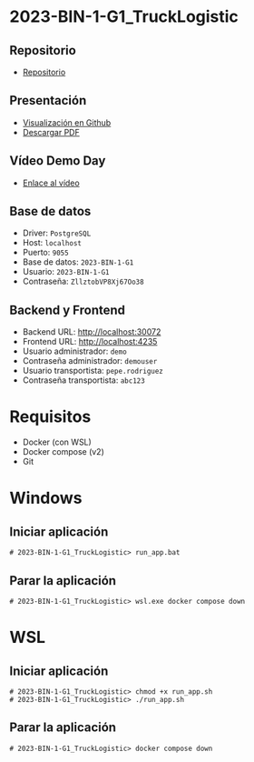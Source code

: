 # 2023-BIN-1-G1_TruckLogistic
## Repositorio
* [Repositorio](https://github.com/CampusDual/2023-BIN-1-G1_TruckLogistic)
## Presentación
* [Visualización en Github](https://github.com/CampusDual/2023-BIN-1-G1_TruckLogistic/blob/main/TruckLogistic.pdf)
* [Descargar PDF](https://raw.github.com/CampusDual/2023-BIN-1-G1_TruckLogistic/main/TruckLogistic.pdf)
## Vídeo Demo Day
* [Enlace al vídeo](https://campusdual-my.sharepoint.com/:v:/p/info/EYXKrl2Te-5MtnPm1tGThcsBKxVl15brayC2t-Gww30ezQ?nav=eyJyZWZlcnJhbEluZm8iOnsicmVmZXJyYWxBcHAiOiJPbmVEcml2ZUZvckJ1c2luZXNzIiwicmVmZXJyYWxBcHBQbGF0Zm9ybSI6IldlYiIsInJlZmVycmFsTW9kZSI6InZpZXciLCJyZWZlcnJhbFZpZXciOiJNeUZpbGVzTGlua0NvcHkifX0&e=4AU5nl)
## Base de datos
* Driver: `PostgreSQL`
* Host: `localhost`
* Puerto: `9055`
* Base de datos: `2023-BIN-1-G1`
* Usuario: `2023-BIN-1-G1`
* Contraseña: `ZllztobVP8Xj67Oo38`
## Backend y Frontend
* Backend URL: [http://localhost:30072](http://localhost:30072)
* Frontend URL: [http://localhost:4235](http://localhost:4235)
* Usuario administrador: `demo`
* Contraseña administrador: `demouser`
* Usuario transportista: `pepe.rodriguez`
* Contraseña transportista: `abc123`

# Requisitos
* Docker (con WSL)
* Docker compose (v2)
* Git

# Windows
## Iniciar aplicación
```
# 2023-BIN-1-G1_TruckLogistic> run_app.bat
```
## Parar la aplicación
```
# 2023-BIN-1-G1_TruckLogistic> wsl.exe docker compose down
```

# WSL
## Iniciar aplicación
```
# 2023-BIN-1-G1_TruckLogistic> chmod +x run_app.sh
# 2023-BIN-1-G1_TruckLogistic> ./run_app.sh
```
## Parar la aplicación
```
# 2023-BIN-1-G1_TruckLogistic> docker compose down
```
